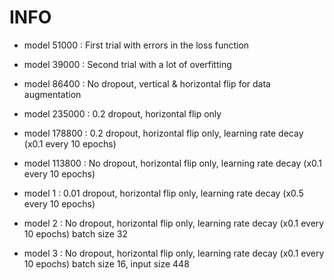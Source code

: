 # INFO

- model 51000 : First trial with errors in the loss function
- model 39000 : Second trial with a lot of overfitting
- model 86400 : No dropout, vertical & horizontal flip for data augmentation
- model 235000 : 0.2 dropout, horizontal flip only
- model 178800 : 0.2 dropout, horizontal flip only, learning rate decay (x0.1 every 10 epochs)
- model 113800 : No dropout, horizontal flip only, learning rate decay (x0.1 every 10 epochs)

- model 1 : 0.01 dropout, horizontal flip only, learning rate decay (x0.5 every 10 epochs)
- model 2 : No dropout, horizontal flip only, learning rate decay (x0.1 every 10 epochs) batch size 32
- model 3 : No dropout, horizontal flip only, learning rate decay (x0.1 every 10 epochs) batch size 16, input size 448